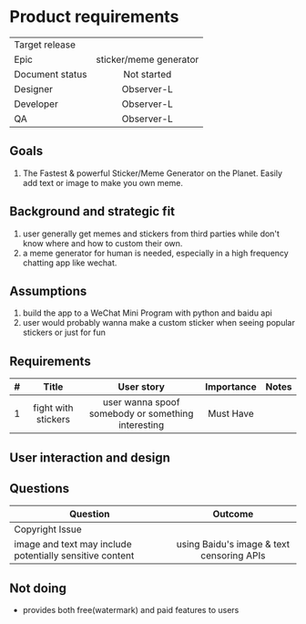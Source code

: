 # Product requirements

|         |            |
| ------------- |:-------------:|
| Target release      |  |
| Epic      |  sticker/meme generator      |
| Document status | Not started      |
| Designer      | Observer-L |
| Developer      | Observer-L      |
| QA | Observer-L      |

## Goals
1. The Fastest & powerful Sticker/Meme Generator on the Planet. Easily add text or image to make you own meme.

## Background and strategic fit
1. user generally get memes and stickers from third parties while don't know where and how to custom their own.
2. a meme generator for human is needed, especially in a high frequency chatting app like wechat.

## Assumptions
1. build the app to a WeChat Mini Program with python and baidu api
2. user would probably wanna make a custom sticker when seeing popular stickers or just for fun

## Requirements
|    #     |    Title     |       User story     |      Importance     |      Notes     |
| ------------- |:-------------:|:-------------:|:-------------:|:-------------:|
| 1      |fight with stickers      | user wanna spoof somebody or something interesting | Must Have |  |

## User interaction and design

## Questions
|    Question     |       Outcome     |
| ------------- |:-------------:|
| Copyright Issue      |       |
| image and text may include potentially sensitive content      |  using Baidu's image & text censoring APIs     |


## Not doing
* provides both free(watermark) and paid features to users
